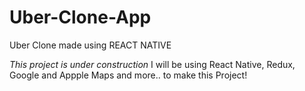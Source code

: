# Uber-Clone-App
Uber Clone made using REACT NATIVE

*This project is under construction*
I will be using React Native, Redux, Google and Appple Maps and more.. to make this Project!
